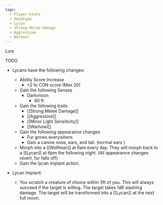 ```yaml
---
tags:
  - Player-State
  - Xenotype
  - Lycan
  - Strong-Melee-Damage
  - Aggressive
  - Warhowl
---
```

*Lore*

TODO 

- Lycans have the following changes:
	* Ability Score Increase
		* +2 to CON score (Max 20)
	* Gain the following Senses
		* Darkvision
			* 60 ft
	* Gain the following traits
		* [[Strong Melee Damage]]
		* [[Aggressive]]
		* [[Minor Light Sensitivity]]
		* [[Warhowl]]
	* Gain the following appearance changes
		* Fur grows everywhere.
		* Gain a canine nose, ears, and tail. (normal ears )
	* Morph into a [[Wolfman]] at 6am every day. They will morph back to a [[Lycan]] at 6pm the following night. (All appearance changes revert, fur falls off)
	* Gain the lycan implant action.

- Lycan Implant:
	- You scratch a creature of choice within 5ft of you. This will always succeed if the target is willing. The target takes 1d6 slashing damage. The target will be transformed into a [[Lycan]] at the next full moon.